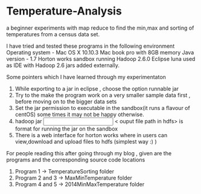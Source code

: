 # Temperature-Analysis
a beginner experiments with map reduce to find the min,max and sorting of temperatures from a census data set.

I have tried and tested these programs in the following environment
	Operating system - Mac OS X 10.10.3  Mac book pro with 8GB memory
         Java version - 1.7
         Horton works sandbox running Hadoop 2.6.0
         Eclipse luna used as IDE with Hadoop 2.6 jars added externally.

Some pointers which I have learned through my experimentaton
1.  While exporting to a jar in eclipse , choose the option runnable jar 
2.  Try to the make the program work on a very smaller sample data first , before moving on to the bigger data sets
3.  Set the jar permission to executable in the sandbox(it runs a flavour of centOS) some times it may not be happy otherwise.
4.  hadoop jar <jar name> <input file path in hdfs> < ouput file path in hdfs> is format for running the jar on the sandbox
5.  There is a web interface for horton works where in users can view,download and upload files to hdfs (simplest way :) )

For people reading this after going through my blog , given are the programs and the corresponding source code locations
1. Program 1 -> TemperatureSorting folder
2. Program 2 and 3 -> MaxMinTemperature folder
3. Program 4 and 5 -> 2014MinMaxTemperature folder
